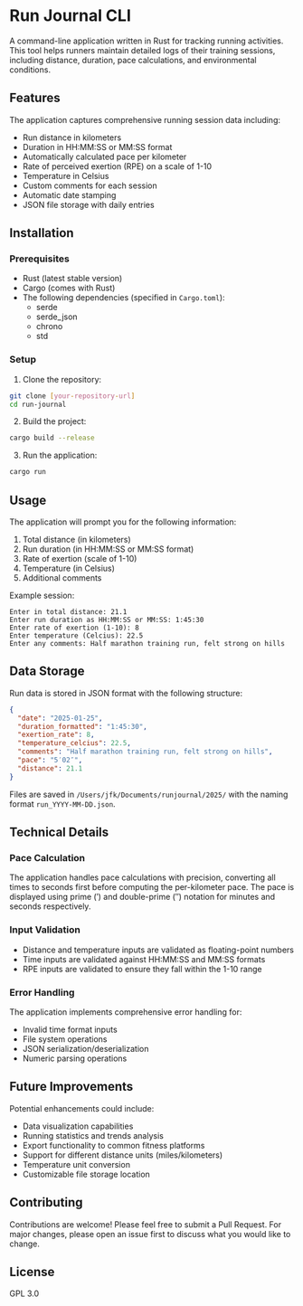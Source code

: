 # Run Journal CLI

A command-line application written in Rust for tracking running activities. This tool helps runners maintain detailed logs of their training sessions, including distance, duration, pace calculations, and environmental conditions.

## Features

The application captures comprehensive running session data including:

- Run distance in kilometers
- Duration in HH:MM:SS or MM:SS format
- Automatically calculated pace per kilometer
- Rate of perceived exertion (RPE) on a scale of 1-10
- Temperature in Celsius
- Custom comments for each session
- Automatic date stamping
- JSON file storage with daily entries

## Installation

### Prerequisites

- Rust (latest stable version)
- Cargo (comes with Rust)
- The following dependencies (specified in `Cargo.toml`):
  - serde
  - serde_json
  - chrono
  - std

### Setup

1. Clone the repository:
```bash
git clone [your-repository-url]
cd run-journal
```

2. Build the project:
```bash
cargo build --release
```

3. Run the application:
```bash
cargo run
```

## Usage

The application will prompt you for the following information:

1. Total distance (in kilometers)
2. Run duration (in HH:MM:SS or MM:SS format)
3. Rate of exertion (scale of 1-10)
4. Temperature (in Celsius)
5. Additional comments

Example session:
```
Enter in total distance: 21.1
Enter run duration as HH:MM:SS or MM:SS: 1:45:30
Enter rate of exertion (1-10): 8
Enter temperature (Celcius): 22.5
Enter any comments: Half marathon training run, felt strong on hills
```

## Data Storage

Run data is stored in JSON format with the following structure:

```json
{
  "date": "2025-01-25",
  "duration_formatted": "1:45:30",
  "exertion_rate": 8,
  "temperature_celcius": 22.5,
  "comments": "Half marathon training run, felt strong on hills",
  "pace": "5′02″",
  "distance": 21.1
}
```

Files are saved in `/Users/jfk/Documents/runjournal/2025/` with the naming format `run_YYYY-MM-DD.json`.

## Technical Details

### Pace Calculation

The application handles pace calculations with precision, converting all times to seconds first before computing the per-kilometer pace. The pace is displayed using prime (′) and double-prime (″) notation for minutes and seconds respectively.

### Input Validation

- Distance and temperature inputs are validated as floating-point numbers
- Time inputs are validated against HH:MM:SS and MM:SS formats
- RPE inputs are validated to ensure they fall within the 1-10 range

### Error Handling

The application implements comprehensive error handling for:
- Invalid time format inputs
- File system operations
- JSON serialization/deserialization
- Numeric parsing operations

## Future Improvements

Potential enhancements could include:
- Data visualization capabilities
- Running statistics and trends analysis
- Export functionality to common fitness platforms
- Support for different distance units (miles/kilometers)
- Temperature unit conversion
- Customizable file storage location

## Contributing

Contributions are welcome! Please feel free to submit a Pull Request. For major changes, please open an issue first to discuss what you would like to change.

## License

GPL 3.0
